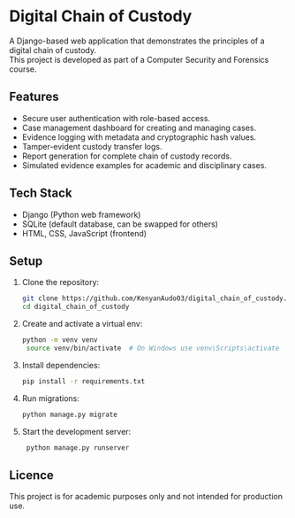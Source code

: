 # Digital Chain of Custody

A Django-based web application that demonstrates the principles of a digital chain of custody.  
This project is developed as part of a Computer Security and Forensics course.

## Features
- Secure user authentication with role-based access.
- Case management dashboard for creating and managing cases.
- Evidence logging with metadata and cryptographic hash values.
- Tamper-evident custody transfer logs.
- Report generation for complete chain of custody records.
- Simulated evidence examples for academic and disciplinary cases.

## Tech Stack
- Django (Python web framework)
- SQLite (default database, can be swapped for others)
- HTML, CSS, JavaScript (frontend)

## Setup
1. Clone the repository:
   ```bash
   git clone https://github.com/KenyanAudo03/digital_chain_of_custody.git
   cd digital_chain_of_custody
   ```

2. Create and activate a virtual env:
   ```bash
   python -m venv venv
    source venv/bin/activate  # On Windows use venv\Scripts\activate
    ```

3. Install dependencies:
   ```bash
   pip install -r requirements.txt
   ```

4. Run migrations:
   ```bash
   python manage.py migrate
   ```

5. Start the development server:
   ```bash
    python manage.py runserver
    ```


## Licence
This project is for academic purposes only and not intended for production use.
